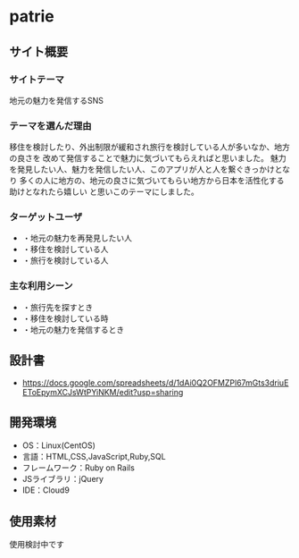 # patrie

## サイト概要
### サイトテーマ
地元の魅力を発信するSNS

### テーマを選んだ理由
移住を検討したり、外出制限が緩和され旅行を検討している人が多いなか、地方の良さを
改めて発信することで魅力に気づいてもらえればと思いました。
魅力を発見したい人、魅力を発信したい人、このアプリが人と人を繋ぐきっかけとなり
多くの人に地方の、地元の良さに気づいてもらい地方から日本を活性化する助けとなれたら嬉しい
と思いこのテーマにしました。


### ターゲットユーザ
- ・地元の魅力を再発見したい人
- ・移住を検討している人
- ・旅行を検討している人
### 主な利用シーン
- ・旅行先を探すとき
- ・移住を検討している時
- ・地元の魅力を発信するとき

## 設計書
- https://docs.google.com/spreadsheets/d/1dAi0Q2OFMZPl67mGts3driuEEToEpymXCJsWtPYiNKM/edit?usp=sharing

## 開発環境
- OS：Linux(CentOS)
- 言語：HTML,CSS,JavaScript,Ruby,SQL
- フレームワーク：Ruby on Rails
- JSライブラリ：jQuery
- IDE：Cloud9

## 使用素材
使用検討中です
